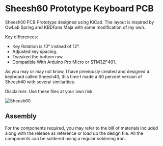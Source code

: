 # Sheesh60 Prototype Keyboard PCB
Sheesh60 PCB Prototype designed using KiCad. The layout is inspired by OwLab Spring and KBDFans Maja with some modification of my own.

Key differences:
- Key Rotation is 10° instead of 12°.
- Adjusted key spacing.
- Tweaked the bottom row.
- Compatible With Arduino Pro Micro or STM32F401.

As you may or may not know, I have previously created and designed a keyboard called Sheesh40, this time I made a 60 percent version of Sheesh40 with several similarities.

Disclaimer: Use these files at your own risk.

![Sheesh60](https://ibb.co/H7Lm8p6)

## Assembly
For the components required, you may refer to the bill of materials included along with the release as reference or load up the design file.
All the components can be soldered using a regular soldering iron.
